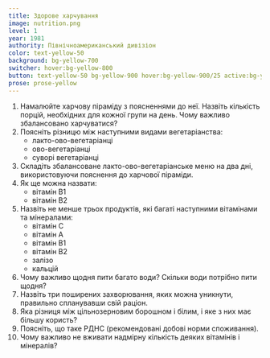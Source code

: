 ```yaml
---
title: Здорове харчування
image: nutrition.png
level: 1
year: 1981
authority: Північноамериканський дивізіон
color: text-yellow-50
background: bg-yellow-700
switcher: hover:bg-yellow-800
button: text-yellow-50 bg-yellow-900 hover:bg-yellow-900/25 active:bg-yellow-600
prose: prose-yellow
---
```


1. Намалюйте харчову піраміду з поясненнями до неї. Назвіть кількість порцій, необхідних для кожної групи на день. Чому важливо збалансовано харчуватися?
2. Поясніть різницю між наступними видами вегетаріанства:
   - лакто-ово-вегетаріанці
   - ово-вегетаріанці
   - суворі вегетаріанці
3. Складіть збалансоване лакто-ово-вегетаріанське меню на два дні, використовуючи пояснення до харчової піраміди.
4. Як ще можна назвати:
   - вітамін B1
   - вітамін B2
5. Назвіть не менше трьох продуктів, які багаті наступними вітамінами та мінералами:
   - вітамін С
   - вітамін А
   - вітамін B1
   - вітамін B2
   - залізо
   - кальцій
6. Чому важливо щодня пити багато води? Скільки води потрібно пити щодня?
7. Назвіть три поширених захворювання, яких можна уникнути, правильно спланувавши свій раціон.
8. Яка різниця між цільнозерновим борошном і білим, і яке з них має більшу користь?
9. Поясніть, що таке РДНС (рекомендовані добові норми споживання).
10. Чому важливо не вживати надмірну кількість деяких вітамінів і мінералів?

